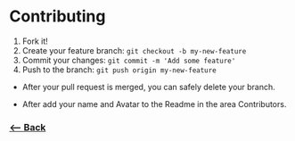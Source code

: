 # Contributing

1.  Fork it!
2.  Create your feature branch: `git checkout -b my-new-feature`
3.  Commit your changes: `git commit -m 'Add some feature'`
4.  Push to the branch: `git push origin my-new-feature`

- After your pull request is merged, you can safely delete your branch.

- After add your name and Avatar to the Readme in the area Contributors.

### [<-- Back](https://github.com/mariorodeghiero/valid-chess-moves)
